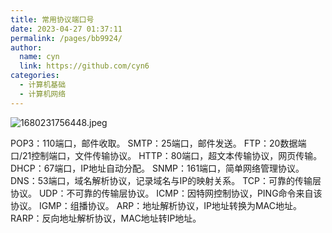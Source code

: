 ```yaml
---
title: 常用协议端口号
date: 2023-04-27 01:37:11
permalink: /pages/bb9924/
author: 
  name: cyn
  link: https://github.com/cyn6
categories: 
  - 计算机基础
  - 计算机网络
---
```


![1680231756448.jpeg](https://cdn.statically.io/gh/cyn6/image_storage/master/1680270142873-5ff0de0e-f2c6-446e-bf09-90f84ac13686.jpeg)

POP3：110端口，邮件收取。
SMTP：25端口，邮件发送。
FTP：20数据端口/21控制端口，文件传输协议。
HTTP：80端口，超文本传输协议，网页传输。
DHCP：67端口，IP地址自动分配。
SNMP：161端口，简单网络管理协议。
DNS：53端口，域名解析协议，记录域名与IP的映射关系。
TCP：可靠的传输层协议。
UDP：不可靠的传输层协议。
ICMP：因特网控制协议，PING命令来自该协议。
IGMP：组播协议。
ARP：地址解析协议，IP地址转换为MAC地址。
RARP：反向地址解析协议，MAC地址转IP地址。


